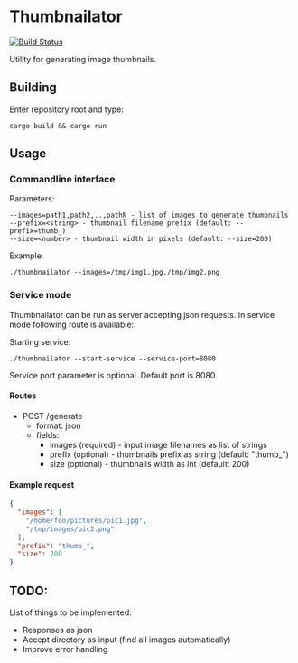 # Thumbnailator

[![Build Status](https://travis-ci.org/lonski/thumbnailator.svg?branch=master)](https://travis-ci.org/lonski/thumbnailator)


Utility for generating image thumbnails.

## Building
Enter repository root and type:
```
cargo build && cargo run
```

## Usage

### Commandline interface

Parameters:
```
--images=path1,path2,..,pathN - list of images to generate thumbnails
--prefix=<string> - thumbnail filename prefix (default: --prefix=thumb_)
--size=<number> - thumbnail width in pixels (default: --size=200)
```

Example:
```
./thumbnailator --images=/tmp/img1.jpg,/tmp/img2.png
```

### Service mode

Thumbnailator can be run as server accepting json requests. 
In service mode following route is available:

Starting service:
```
./thumbnailator --start-service --service-port=8080
```

Service port parameter is optional. Default port is 8080.

#### Routes

 * POST /generate 
   * format: json
   * fields:
     * images (required) - input image filenames as list of strings
     * prefix (optional) - thumbnails prefix as string (default: "thumb_")
     * size (optional) - thumbnails width as int (default: 200)

#### Example request
```json
{
  "images": [
    "/home/foo/pictures/pic1.jpg",
    "/tmp/images/pic2.png"
  ],
  "prefix": "thumb_",
  "size": 200
}
```

## TODO:
List of things to be implemented:
* Responses as json
* Accept directory as input (find all images automatically)
* Improve error handling
